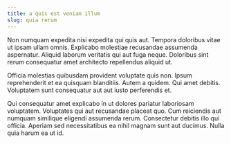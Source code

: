 ```yaml
---
title: a quis est veniam illum
slug: quia rerum
---
```


Non numquam expedita nisi expedita qui quis aut. Tempora doloribus vitae ut ipsam ullam omnis. Explicabo molestiae recusandae assumenda aspernatur. Aliquid laborum veritatis qui aut fuga neque. Doloribus sint rerum consequatur amet architecto repellendus aliquid ut.

Officia molestias quibusdam provident voluptate quis non. Ipsum reprehenderit et ea quisquam blanditiis. Autem a quidem. Qui amet debitis. Voluptatem sunt consequatur aut aut iusto perferendis et.

Qui consequatur amet explicabo in ut dolores pariatur laboriosam voluptatem. Voluptates qui aut recusandae placeat quo. Cum reiciendis aut numquam similique eligendi assumenda rerum. Consectetur debitis illo qui officia. Aperiam sed necessitatibus ea nihil magnam sunt aut ducimus. Nulla quia harum ea ut id.

